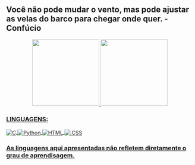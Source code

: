 ## Você não pode mudar o vento, mas pode ajustar as velas do barco para chegar onde quer. - Confúcio

<div align="center">
  <a href="https://github.com/fcodesouza">
  <img height="180em" src="https://github-readme-stats.vercel.app/api?username=fcodesouza&show_icons=true&theme=highcontrast&include_all_commits=true&count_private=true"/>
  <img height="180em" src="https://github-readme-stats.vercel.app/api/top-langs/?username=fcodesouza&layout=compact&langs_count=7&theme=dracula"/>
</div>

<h3>LINGUAGENS:</h3></p>
  
  <img align = "center" alt = "C" src = "https://img.shields.io/badge/C-00599C?style=for-the-badge&logo=c&logoColor=white" /> <img align = "center" alt = "Python" src = "https://img.shields.io/badge/Python-14354C?style=for-the-badge&logo=python&logoColor=white" /> <img align = "center" alt = "HTML" src = "https://img.shields.io/badge/HTML-239120?style=for-the-badge&logo=html5&logoColor=white" /> <img align = "center" alt = ".CSS" src = "https://img.shields.io/badge/CSS-239120?&style=for-the-badge&logo=css3&logoColor=white" />

<h3>As linguagens aqui apresentadas não refletem diretamente o grau de aprendisagem.</h3></p>

